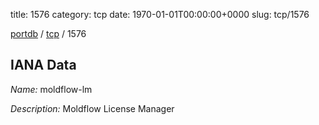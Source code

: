 title: 1576
category: tcp
date: 1970-01-01T00:00:00+0000
slug: tcp/1576

[portdb](/) / [tcp](/category/tcp.html) / 1576


## IANA Data

_Name:_ moldflow-lm

_Description:_ Moldflow License Manager

